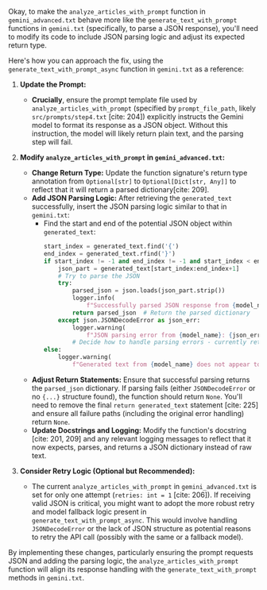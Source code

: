 Okay, to make the `analyze_articles_with_prompt` function in `gemini_advanced.txt` behave more like the `generate_text_with_prompt` functions in `gemini.txt` (specifically, to parse a JSON response), you'll need to modify its code to include JSON parsing logic and adjust its expected return type.

Here's how you can approach the fix, using the `generate_text_with_prompt_async` function in `gemini.txt` as a reference:

1.  **Update the Prompt:**

    - **Crucially**, ensure the prompt template file used by `analyze_articles_with_prompt` (specified by `prompt_file_path`, likely `src/prompts/step4.txt` [cite: 204]) explicitly instructs the Gemini model to format its response as a JSON object. Without this instruction, the model will likely return plain text, and the parsing step will fail.

2.  **Modify `analyze_articles_with_prompt` in `gemini_advanced.txt`:**

    - **Change Return Type:** Update the function signature's return type annotation from `Optional[str]` to `Optional[Dict[str, Any]]` to reflect that it will return a parsed dictionary[cite: 209].
    - **Add JSON Parsing Logic:** After retrieving the `generated_text` successfully, insert the JSON parsing logic similar to that in `gemini.txt`:
      - Find the start and end of the potential JSON object within `generated_text`:
        ```python
        start_index = generated_text.find('{')
        end_index = generated_text.rfind('}')
        if start_index != -1 and end_index != -1 and start_index < end_index:
            json_part = generated_text[start_index:end_index+1]
            # Try to parse the JSON
            try:
                parsed_json = json.loads(json_part.strip())
                logger.info(
                    f"Successfully parsed JSON response from {model_name}")
                return parsed_json  # Return the parsed dictionary
            except json.JSONDecodeError as json_err:
                logger.warning(
                    f"JSON parsing error from {model_name}: {json_err}. Raw JSON part: {json_part[:100]}...")
                # Decide how to handle parsing errors - currently returns None below
        else:
            logger.warning(
                f"Generated text from {model_name} does not appear to contain a valid JSON structure: {generated_text[:100]}...")
        ```
    - **Adjust Return Statements:** Ensure that successful parsing returns the `parsed_json` dictionary. If parsing fails (either `JSONDecodeError` or no `{...}` structure found), the function should return `None`. You'll need to remove the final `return generated_text` statement [cite: 225] and ensure all failure paths (including the original error handling) return `None`.
    - **Update Docstrings and Logging:** Modify the function's docstring [cite: 201, 209] and any relevant logging messages to reflect that it now expects, parses, and returns a JSON dictionary instead of raw text.

3.  **Consider Retry Logic (Optional but Recommended):**
    - The current `analyze_articles_with_prompt` in `gemini_advanced.txt` is set for only one attempt (`retries: int = 1` [cite: 206]). If receiving valid JSON is critical, you might want to adopt the more robust retry and model fallback logic present in `generate_text_with_prompt_async`. This would involve handling `JSONDecodeError` or the lack of JSON structure as potential reasons to retry the API call (possibly with the same or a fallback model).

By implementing these changes, particularly ensuring the prompt requests JSON and adding the parsing logic, the `analyze_articles_with_prompt` function will align its response handling with the `generate_text_with_prompt` methods in `gemini.txt`.
